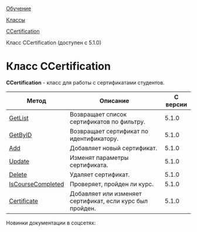[Обучение](/api_help/learning/index.php)

[Классы](/api_help/learning/classes/index.php)

[CCertification](/api_help/learning/classes/ccertification/index.php)

Класс CCertification (доступен c 5.1.0)

Класс CCertification
====================

**CCertification** - класс для работы с сертификатами студентов.

| Метод | Описание | С версии |
| --- | --- | --- |
| [GetList](/api_help/learning/classes/ccertification/getlist.php) | Возвращает список сертификатов по фильтру. | 5.1.0 |
| [GetByID](/api_help/learning/classes/ccertification/getbyid.php) | Возвращает сертификат по идентификатору. | 5.1.0 |
| [Add](/api_help/learning/classes/ccertification/add.php) | Добавляет новый сертификат. | 5.1.0 |
| [Update](/api_help/learning/classes/ccertification/update.php) | Изменят параметры сертификата. | 5.1.0 |
| [Delete](/api_help/learning/classes/ccertification/delete.php) | Удаляет сертификат. | 5.1.0 |
| [IsCourseCompleted](/api_help/learning/classes/ccertification/iscoursecompleted.php) | Проверяет, пройден ли курс. | 5.1.0 |
| [Certificate](/api_help/learning/classes/ccertification/certificate.php) | Добавляет или изменяет сертификат, если курс был пройден. | 5.1.0 |

Новинки документации в соцсетях: